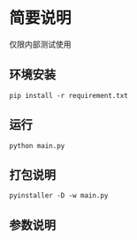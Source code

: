 # 简要说明
 仅限内部测试使用
## 环境安装
```pip install -r requirement.txt```
## 运行
```python main.py```
## 打包说明
```pyinstaller -D -w main.py```
## 参数说明
